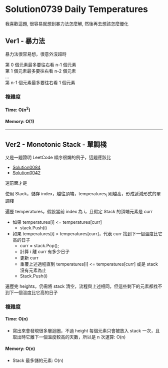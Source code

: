 # Solution0739 Daily Temperatures

我喜歡這題, 很容易就想到暴力法怎麼解, 然後再去想該怎麼優化

## Ver1 - 暴力法

暴力法很容易想，很意外沒超時  

第 0 個元素最多要往右看 n-1 個元素  
第 1 個元素最多要往右看 n-2 個元素  
...  
第 n-1 個元素最多要往右看 1 個元素  

### 複雜度

#### Time: O(n<sup>2</sup>)

#### Memory: O(1)

---

## Ver2 - Monotonic Stack - 單調棧

又是一題證明 LeetCode 順序很爛的例子，這題應該比
- [Solution0084](../Solution0051_0100/Solution0084.md)
- [Solution0042](../Solution0001_0050/Solution0042.md)

還前面才是

使用 Stack，儲存 index，越往頂端，temperatures<sub>i</sub> 則越高，形成遞減形式的單調棧  

遍歷 temperatures，假設當前 index 為 i，且假定 Stack 的頂端元素是 curr
- 如果 temperatures[i] <= temperatures[curr]
  - stack.Push(i)
- 如果 temperatures[i] > temperatures[curr]，代表 curr 找到下一個溫度比它高的日子
  - curr = stack.Pop();
  - 計算 i 離 curr 有多少日子
  - 更新 curr
  - 重覆上述過程直到 temperatures[i] <= temperatures[curr] 或是 stack 沒有元素為止
  - Stack.Push(i) 

遍歷完 heights，仍需將 stack 清空，流程與上述相同，但這些剩下的元素都找不到下一個溫度比它高的日子

### 複雜度

#### Time: O(n)
- 寫出來會發現很多層迴圈，不過 height 每個元素只會被放入 stack 一次，且取出時它離下一個溫度較高的天數，所以是 n 次運算: O(n)

#### Memory: O(n)
- Stack 最多儲的元素: O(n)